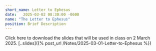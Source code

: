 ```yaml
---
short_name: Letter to Ephesus
date:   2025-03-02 08:30:00 -0600
name: "The Letter to Ephesus"
position: Brief Description
---
```


Click here to download the slides that will be used in class on 2 March 2025.
[..slides]({% post_url /Notes/2025-03-01-Letter-to-Ephesus %})
